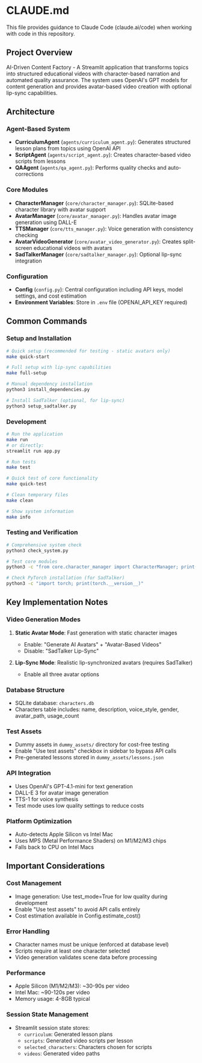 # CLAUDE.md

This file provides guidance to Claude Code (claude.ai/code) when working with code in this repository.

## Project Overview

AI-Driven Content Factory - A Streamlit application that transforms topics into structured educational videos with character-based narration and automated quality assurance. The system uses OpenAI's GPT models for content generation and provides avatar-based video creation with optional lip-sync capabilities.

## Architecture

### Agent-Based System
- **CurriculumAgent** (`agents/curriculum_agent.py`): Generates structured lesson plans from topics using OpenAI API
- **ScriptAgent** (`agents/script_agent.py`): Creates character-based video scripts from lessons
- **QAAgent** (`agents/qa_agent.py`): Performs quality checks and auto-corrections

### Core Modules
- **CharacterManager** (`core/character_manager.py`): SQLite-based character library with avatar support
- **AvatarManager** (`core/avatar_manager.py`): Handles avatar image generation using DALL-E
- **TTSManager** (`core/tts_manager.py`): Voice generation with consistency checking
- **AvatarVideoGenerator** (`core/avatar_video_generator.py`): Creates split-screen educational videos with avatars
- **SadTalkerManager** (`core/sadtalker_manager.py`): Optional lip-sync integration

### Configuration
- **Config** (`config.py`): Central configuration including API keys, model settings, and cost estimation
- **Environment Variables**: Store in `.env` file (OPENAI_API_KEY required)

## Common Commands

### Setup and Installation
```bash
# Quick setup (recommended for testing - static avatars only)
make quick-start

# Full setup with lip-sync capabilities
make full-setup

# Manual dependency installation
python3 install_dependencies.py

# Install SadTalker (optional, for lip-sync)
python3 setup_sadtalker.py
```

### Development
```bash
# Run the application
make run
# or directly:
streamlit run app.py

# Run tests
make test

# Quick test of core functionality
make quick-test

# Clean temporary files
make clean

# Show system information
make info
```

### Testing and Verification
```bash
# Comprehensive system check
python3 check_system.py

# Test core modules
python3 -c "from core.character_manager import CharacterManager; print('✅ Works')"

# Check PyTorch installation (for SadTalker)
python3 -c "import torch; print(torch.__version__)"
```

## Key Implementation Notes

### Video Generation Modes
1. **Static Avatar Mode**: Fast generation with static character images
   - Enable: "Generate AI Avatars" + "Avatar-Based Videos"
   - Disable: "SadTalker Lip-Sync"

2. **Lip-Sync Mode**: Realistic lip-synchronized avatars (requires SadTalker)
   - Enable all three avatar options

### Database Structure
- SQLite database: `characters.db`
- Characters table includes: name, description, voice_style, gender, avatar_path, usage_count

### Test Assets
- Dummy assets in `dummy_assets/` directory for cost-free testing
- Enable "Use test assets" checkbox in sidebar to bypass API calls
- Pre-generated lessons stored in `dummy_assets/lessons.json`

### API Integration
- Uses OpenAI's GPT-4.1-mini for text generation
- DALL-E 3 for avatar image generation
- TTS-1 for voice synthesis
- Test mode uses low quality settings to reduce costs

### Platform Optimization
- Auto-detects Apple Silicon vs Intel Mac
- Uses MPS (Metal Performance Shaders) on M1/M2/M3 chips
- Falls back to CPU on Intel Macs

## Important Considerations

### Cost Management
- Image generation: Use test_mode=True for low quality during development
- Enable "Use test assets" to avoid API calls entirely
- Cost estimation available in Config.estimate_cost()

### Error Handling
- Character names must be unique (enforced at database level)
- Scripts require at least one character selected
- Video generation validates scene data before processing

### Performance
- Apple Silicon (M1/M2/M3): ~30-90s per video
- Intel Mac: ~90-120s per video
- Memory usage: 4-8GB typical

### Session State Management
- Streamlit session state stores:
  - `curriculum`: Generated lesson plans
  - `scripts`: Generated video scripts per lesson
  - `selected_characters`: Characters chosen for scripts
  - `videos`: Generated video paths